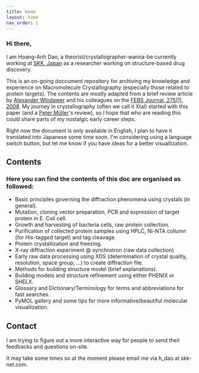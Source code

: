 ```yaml
---
title: Home
layout: home
nav_order: 1
---
```


### Hi there,

I am Hoang-Anh Dao, a theorist/crystallographer-wanna-be currently working at [SKK, Japan] as a researcher working on structure-based drug discovery.

This is an on-going doccument repository for archiving my knowledge and experience on Macromolecule Crystallography (especially those related to protein targets).
The contents are mostly adapted from a brief review article by [Alexander Wlodawer](https://ccr.cancer.gov/staff-directory/alexander-wlodawer) and his colleagues on the [FEBS Journal, 275(1), 2008](https://febs.onlinelibrary.wiley.com/doi/epdf/10.1111/j.1742-4658.2007.06178.x). 
My journey in crystallography (often we call it Xtal) started with this paper (and a [Peter Müller](https://web.mit.edu/x-ray/pmueller/pmueller.html)'s review), so I hope that who are reading this could share parts of my nostalgic early career steps.

Right now the document is only available in English, I plan to have it translated into Japanese some time soon. 
I'm considering using a language switch button, but let me know if you have ideas for a better visuallization.


## Contents
### Here you can find the contents of this doc are organised as followed:
- Basic principles governing the diffraction phenomena using crystals (in general).
- Mutation, cloning vector preparation, PCR and expression of target protein in E. Coli cell.
- Growth and harvesting of bacteria cells, raw protein collection.
- Purification of collected protein samples using HPLC, Ni-NTA collumn (for His-tagged target) and tag cleavage.
- Protein crystallization and freezing.
- X-ray diffraction experiment @ synchrotron (raw data collection)
- Early raw data processing using XDS (determination of crystal quality, resolution, space group, ...) to create diffraction file.
- Methods for building structure model (brief explanations).
- Building models and structure refinement using either PHENIX or SHELX.
- Glossary and Dictionary/Terminology for terms and abbreviations for fast searches.
- PyMOL gallery and some tips for more informative/beautiful molecular visuallization.

[SKK, Japan]: https://www.skk-net.com/

## Contact
I am trying to figure out a more interactive way for people to send their feedbacks and questions on-site.

It may take some times so at the moment please email me via h_dao at skk-net.com.

